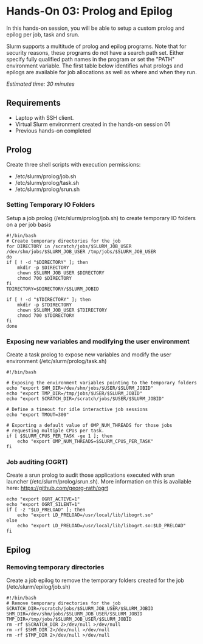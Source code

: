 # Hands-On 03: Prolog and Epilog
<!--
Copyright (C) 2017 Jordi Blasco
Permission is granted to copy, distribute and/or modify this document
under the terms of the GNU Free Documentation License, Version 1.3
or any later version published by the Free Software Foundation;
with no Invariant Sections, no Front-Cover Texts, and no Back-Cover Texts.
A copy of the license is included in the section entitled "GNU
Free Documentation License".
-->
In this hands-on session, you will be able to setup a custom prolog and epilog per job, task and srun.

Slurm supports a multitude of prolog and epilog programs. Note that for security reasons, these programs do not have a search path set. Either specify fully qualified path names in the program or set the "PATH" environment variable. The first table below identifies what prologs and epilogs are available for job allocations as well as where and when they run.



*Estimated time: 30 minutes*

## Requirements
* Laptop with SSH client.
* Virtual Slurm environment created in the hands-on session 01
* Previous hands-on completed


## Prolog
Create three shell scripts with execution permissions:
* /etc/slurm/prolog/job.sh
* /etc/slurm/prolog/task.sh
* /etc/slurm/prolog/srun.sh

### Setting Temporary IO Folders 
Setup a job prolog (/etc/slurm/prolog/job.sh) to create temporary IO folders on a per job basis

```
#!/bin/bash
# Create temporary directories for the job
for DIRECTORY in /scratch/jobs/$SLURM_JOB_USER /dev/shm/jobs/$SLURM_JOB_USER /tmp/jobs/$SLURM_JOB_USER
do
if [ ! -d "$DIRECTORY" ]; then
    mkdir -p $DIRECTORY
    chown $SLURM_JOB_USER $DIRECTORY
    chmod 700 $DIRECTORY
fi
TDIRECTORY=$DIRECTORY/$SLURM_JOBID

if [ ! -d "$TDIRECTORY" ]; then
    mkdir -p $TDIRECTORY
    chown $SLURM_JOB_USER $TDIRECTORY
    chmod 700 $TDIRECTORY
fi 
done
```

### Exposing new variables and modifying the user environment

Create a task prolog to expose new variables and modify the user environment (/etc/slurm/prolog/task.sh)

```
#!/bin/bash

# Exposing the environment variables pointing to the temporary folders
echo "export SHM_DIR=/dev/shm/jobs/$USER/$SLURM_JOBID"
echo "export TMP_DIR=/tmp/jobs/$USER/$SLURM_JOBID"
echo "export SCRATCH_DIR=/scratch/jobs/$USER/$SLURM_JOBID"

# Define a timeout for idle interactive job sessions
echo "export TMOUT=300"

# Exporting a default value of OMP_NUM_THREADS for those jobs 
# requesting multiple CPUs per task.
if [ $SLURM_CPUS_PER_TASK -ge 1 ]; then
    echo "export OMP_NUM_THREADS=$SLURM_CPUS_PER_TASK"
fi
```

### Job auditing (OGRT)
Create a srun prolog to audit those applications executed with srun launcher (/etc/slurm/prolog/srun.sh).
More information on this is available here: https://github.com/georg-rath/ogrt

```
echo "export OGRT_ACTIVE=1"
echo "export OGRT_SILENT=1"
if [ -z "$LD_PRELOAD" ]; then
    echo "export LD_PRELOAD=/usr/local/lib/libogrt.so"
else
    echo "export LD_PRELOAD=/usr/local/lib/libogrt.so:$LD_PRELOAD"
fi
```

## Epilog

### Removing temporary directories
Create a job epilog to remove the temporary folders created for the job (/etc/slurm/epilog/job.sh)

```
#!/bin/bash
# Remove temporary directories for the job
SCRATCH_DIR=/scratch/jobs/$SLURM_JOB_USER/$SLURM_JOBID
SHM_DIR=/dev/shm/jobs/$SLURM_JOB_USER/$SLURM_JOBID
TMP_DIR=/tmp/jobs/$SLURM_JOB_USER/$SLURM_JOBID
rm -rf $SCRATCH_DIR 2>/dev/null >/dev/null
rm -rf $SHM_DIR 2>/dev/null >/dev/null
rm -rf $TMP_DIR 2>/dev/null >/dev/null
```

